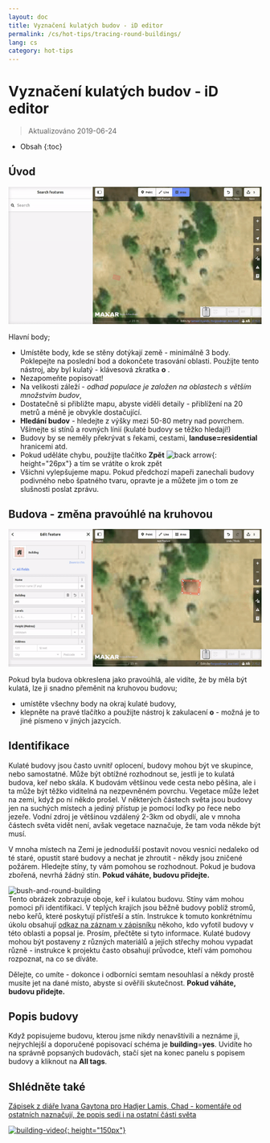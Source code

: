 ```yaml
---
layout: doc
title: Vyznačení kulatých budov - iD editor
permalink: /cs/hot-tips/tracing-round-buildings/
lang: cs
category: hot-tips
---
```


Vyznačení kulatých budov - iD editor
============

> Aktualizováno 2019-06-24

- Obsah
{:toc}

Úvod
----------

![Round Buildings][]


Hlavní body;  

- Umístěte body, kde se stěny dotýkají země - minimálně 3 body. Poklepejte na poslední bod a dokončete trasování oblasti. Použijte tento nástroj, aby byl kulatý - klávesová  zkratka **o** .  
- Nezapomeňte popisovat!  
- Na velikosti záleží - *odhad populace je založen na oblastech s větším množstvím budov*,  
- Dostatečně si přibližte mapu, abyste viděli detaily - přiblížení na 20 metrů a méně je obvykle dostačující.  
- **Hledání budov** - hledejte z výšky mezi 50-80 metry nad povrchem. Všímejte si stínů a rovných línií (kulaté budovy se těžko hledají!)  
- Budovy by se neměly překrývat s řekami, cestami, **landuse=residential** hranicemi atd.  
- Pokud uděláte chybu, použijte tlačítko **Zpět** ![back arrow]{: height="26px"} a tím se vrátíte o krok zpět   
- Všichni vylepšujeme mapu. Pokud předchozí mapeři zanechali budovy podivného nebo špatného tvaru, opravte je a můžete jim o tom ze slušnosti poslat zprávu.  

Budova - změna pravoúhlé na kruhovou
-------------------------------------

![Square to round][]  

Pokud byla budova obkreslena jako pravoúhlá, ale vidíte, že by měla být kulatá, lze ji snadno přeměnit na kruhovou budovu;

- umístěte všechny body na okraj kulaté budovy,
- klepněte na pravé tlačítko a použijte nástroj k zakulacení **o** - možná je to jiné písmeno v jiných jazycích.  

Identifikace
---------------

Kulaté budovy jsou často uvnitř oplocení, budovy mohou být ve skupince, nebo samostatné. Může být obtížné rozhodnout se, jestli je to kulatá budova, keř nebo skála. K budovám většinou vede cesta nebo pěšina, ale i ta může být těžko viditelná na nezpevněném povrchu. Vegetace může ležet na zemi, když po ní někdo prošel. V některých částech světa jsou budovy jen na suchých místech a jediný přístup je pomocí loďky po řece nebo jezeře. Vodní zdroj je většinou vzdálený 2-3km od obydlí, ale v mnoha částech světa vidět není, avšak vegetace naznačuje, že tam voda někde být musí.  

V mnoha místech na Zemi je jednodušší postavit novou vesnici nedaleko od té staré, opustit staré budovy a nechat je zhroutit - někdy jsou zničené požárem. Hledejte stíny, ty vám pomohou se rozhodnout. Pokud je budova zbořená, nevrhá žádný stín.  **Pokud váháte, budovu přidejte.**  

![bush-and-round-building][]  
Tento obrázek zobrazuje oboje, keř i kulatou budovu. Stíny vám mohou pomoci při identifikaci. V teplých krajích jsou běžně budovy poblíž stromů, nebo keřů, které poskytují přístřeší a stín. Instrukce k tomuto konkrétnímu úkolu obsahují [odkaz na záznam v zápisníku](https://www.openstreetmap.org/user/IvanGayton/diary/38612) někoho, kdo vyfotil budovy v této oblasti a popsal je. Prosím, přečtěte si tyto informace. Kulaté budovy mohou být postaveny z různých materiálů a jejich střechy mohou vypadat různě - instrukce k projektu často obsahují průvodce, kteří vám pomohou rozpoznat, na co se díváte.  

Dělejte, co umíte - dokonce i odborníci semtam nesouhlasí a někdy prostě musíte jet na dané místo, abyste si ověřili skutečnost. **Pokud váháte, budovu přidejte.**  

Popis budovy
-------------

Když popisujeme budovu, kterou jsme nikdy nenavštívili a neznáme ji, nejrychlejší a doporučené popisovací schéma je **building**=**yes**. Uvidíte ho na správně popsaných budovách, stačí sjet na konec panelu s popisem budovy a kliknout na **All tags**. 

Shlédněte také  
---------

[Zápisek z diáře Ivana Gaytona pro Hadjer Lamis, Chad - komentáře od ostatních naznačují, že popis sedí i na ostatní části světa](https://www.openstreetmap.org/user/IvanGayton/diary/38612)

[![building-video]{: height="150px"}](https://www.youtube.com/watch?v=VPJz-AucqF4&index=7&list=PLb9506_-6FMHZ3nwn9heri3xjQKrSq1hN "Humanitarian OpenStreetMap Team výukové videa - Přidání budovy do OpenStreetMap")  


[keymon]:/images/hot-tips/keymon.png
[Round Buildings]: /images/hot-tips/round_building.gif "Demonstration of mapping a round building"
[Square to round]: /images/hot-tips/square-round-building.gif "Ukázka změny hranaté budovy na kulatou"  
[bush-and-round-building]: /images/hot-tips/bush-and-round-building.png "Kulatá budova vedle keře" 
[back arrow]: /images/beginner/back-arrow.png "Zpět" 
[building-video]: /images/hot-tips/building-video.png "Humanitarian OpenStreetMap Team výukové videa - Přidání budovy do OpenStreetMap"